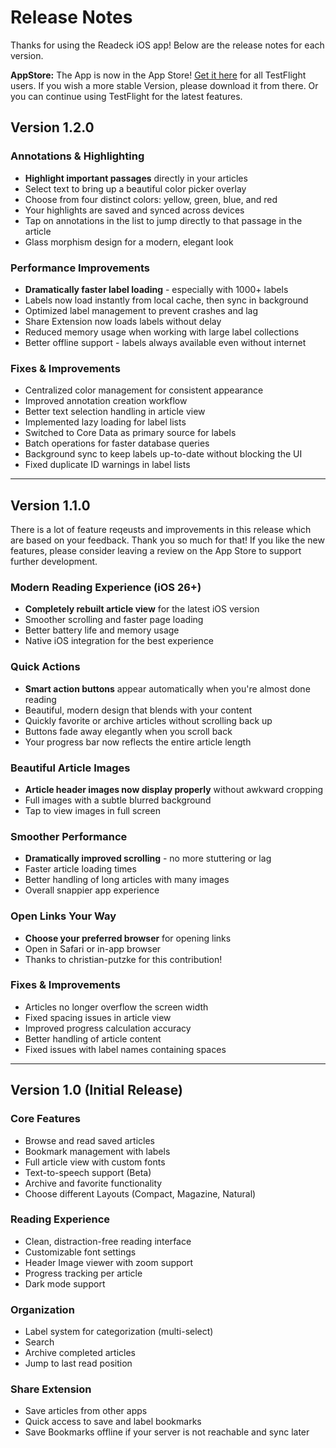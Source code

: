 # Release Notes

Thanks for using the Readeck iOS app! Below are the release notes for each version.

**AppStore:** The App is now in the App Store! [Get it here](https://apps.apple.com/de/app/readeck/id6748764703) for all TestFlight users. If you wish a more stable Version, please download it from there. Or you can continue using TestFlight for the latest features.

## Version 1.2.0

### Annotations & Highlighting

- **Highlight important passages** directly in your articles
- Select text to bring up a beautiful color picker overlay
- Choose from four distinct colors: yellow, green, blue, and red
- Your highlights are saved and synced across devices
- Tap on annotations in the list to jump directly to that passage in the article
- Glass morphism design for a modern, elegant look

### Performance Improvements

- **Dramatically faster label loading** - especially with 1000+ labels
- Labels now load instantly from local cache, then sync in background
- Optimized label management to prevent crashes and lag
- Share Extension now loads labels without delay
- Reduced memory usage when working with large label collections
- Better offline support - labels always available even without internet

### Fixes & Improvements

- Centralized color management for consistent appearance
- Improved annotation creation workflow
- Better text selection handling in article view
- Implemented lazy loading for label lists
- Switched to Core Data as primary source for labels
- Batch operations for faster database queries
- Background sync to keep labels up-to-date without blocking the UI
- Fixed duplicate ID warnings in label lists

---

## Version 1.1.0

There is a lot of feature reqeusts and improvements in this release which are based on your feedback. Thank you so much for that! If you like the new features, please consider leaving a review on the App Store to support further development.

### Modern Reading Experience (iOS 26+)

- **Completely rebuilt article view** for the latest iOS version
- Smoother scrolling and faster page loading
- Better battery life and memory usage
- Native iOS integration for the best experience

### Quick Actions

- **Smart action buttons** appear automatically when you're almost done reading
- Beautiful, modern design that blends with your content
- Quickly favorite or archive articles without scrolling back up
- Buttons fade away elegantly when you scroll back
- Your progress bar now reflects the entire article length

### Beautiful Article Images

- **Article header images now display properly** without awkward cropping
- Full images with a subtle blurred background
- Tap to view images in full screen

### Smoother Performance

- **Dramatically improved scrolling** - no more stuttering or lag
- Faster article loading times
- Better handling of long articles with many images
- Overall snappier app experience

### Open Links Your Way

- **Choose your preferred browser** for opening links
- Open in Safari or in-app browser
- Thanks to christian-putzke for this contribution!

### Fixes & Improvements

- Articles no longer overflow the screen width
- Fixed spacing issues in article view
- Improved progress calculation accuracy
- Better handling of article content
- Fixed issues with label names containing spaces

---

## Version 1.0 (Initial Release)

### Core Features

- Browse and read saved articles
- Bookmark management with labels
- Full article view with custom fonts
- Text-to-speech support (Beta)
- Archive and favorite functionality
- Choose different Layouts (Compact, Magazine, Natural)

### Reading Experience

- Clean, distraction-free reading interface
- Customizable font settings
- Header Image viewer with zoom support
- Progress tracking per article
- Dark mode support

### Organization

- Label system for categorization (multi-select)
- Search
- Archive completed articles
- Jump to last read position

### Share Extension

- Save articles from other apps
- Quick access to save and label bookmarks
- Save Bookmarks offline if your server is not reachable and sync later


